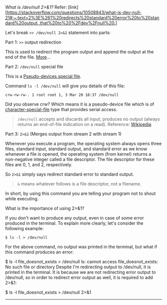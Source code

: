 *What is /dev/null 2>&1?*
Refer: [link][https://stackoverflow.com/questions/10508843/what-is-dev-null-21#:~:text=2%3E%261%20redirects%20standard%20error%20to%20standard%20output.,that%20to%20%2Fdev%2Fnull%20.]


Let's break `>> /dev/null 2>&1` statement into parts:

Part 1: `>>` output redirection

This is used to redirect the program output and append the output at the end of the file. [More][0]...

Part 2: `/dev/null` special file

This is a [Pseudo-devices special file][1].

Command `ls -l /dev/null` will give you details of this file:
```
crw-rw-rw-. 1 root root 1, 3 Mar 20 18:37 /dev/null
```
Did you observe crw? Which means it is a pseudo-device file which is of [character-special-file][2] type that provides serial access.

> `/dev/null` accepts and discards all input; produces no output (always returns an end-of-file indication on a read). Reference: [Wikipedia][3]

Part 3: `2>&1` (Merges output from stream 2 with stream 1)

Whenever you execute a program, the operating system always opens three files, standard input, standard output, and standard error as we know whenever a file is opened, the operating system (from kernel) returns a non-negative integer called a file descriptor. The file descriptor for these files are 0, 1, and 2, respectively.

So `2>&1` simply says redirect standard error to standard output.

> `&` means whatever follows is a file descriptor, not a filename.

In short, by using this command you are telling your program not to shout while executing.

What is the importance of using 2>&1?

If you don't want to produce any output, even in case of some error produced in the terminal. To explain more clearly, let's consider the following example:
```
$ ls -l > /dev/null
```
For the above command, no output was printed in the terminal, but what if this command produces an error:

$ ls -l file_doesnot_exists > /dev/null
ls: cannot access file_doesnot_exists: No such file or directory
Despite I'm redirecting output to /dev/null, it is printed in the terminal. It is because we are not redirecting error output to /dev/null, so in order to redirect error output as well, it is required to add 2>&1:

$ ls -l file_doesnot_exists > /dev/null 2>&1

[0]: https://unix.stackexchange.com/questions/89386/what-is-symbol-and-in-unix-linux
[1]: https://en.wikipedia.org/wiki/Device_file#Pseudo-devices
[2]: https://unix.stackexchange.com/questions/60034/what-are-character-special-and-block-special-files-in-a-unix-system
[3]: https://en.wikipedia.org/wiki/Device_file#Pseudo-devices
---------------------------------------------------------------------------------------------------------------

